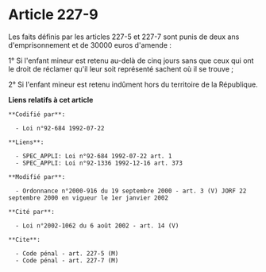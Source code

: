 # Article 227-9

Les faits définis par les articles 227-5 et 227-7 sont punis de deux ans d'emprisonnement et de 30000 euros d'amende :

1° Si l'enfant mineur est retenu au-delà de cinq jours sans que ceux qui ont le droit de réclamer qu'il leur soit représenté
sachent où il se trouve ;

2° Si l'enfant mineur est retenu indûment hors du territoire de la République.

**Liens relatifs à cet article**

	**Codifié par**:

	  - Loi n°92-684 1992-07-22

	**Liens**:

	  - SPEC_APPLI: Loi n°92-684 1992-07-22 art. 1
	  - SPEC_APPLI: Loi n°92-1336 1992-12-16 art. 373

	**Modifié par**:

	  - Ordonnance n°2000-916 du 19 septembre 2000 - art. 3 (V) JORF 22 septembre 2000 en vigueur le 1er janvier 2002

	**Cité par**:

	  - Loi n°2002-1062 du 6 août 2002 - art. 14 (V)

	**Cite**:

	  - Code pénal - art. 227-5 (M)
	  - Code pénal - art. 227-7 (M)
